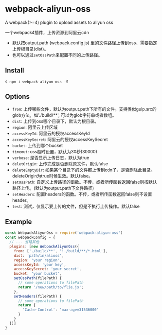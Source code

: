 # webpack-aliyun-oss
A webpack(>=4) plugin to upload assets to aliyun oss

一个webpack4插件，上传资源到阿里云cdn

- 默认按output.path (webpack.config.js) 里的文件路径上传到oss，需要指定上传根目录(dist)。
- 也可以通过`setOssPath`来配置不同的上传路径。

Install
------------------------
```shell
$ npm i webpack-aliyun-oss -S
```

Options
------------------------

- `from`: 上传哪些文件，默认为output.path下所有的文件。支持类似gulp.src的glob方法，如'./build/**', 可以为glob字符串或者数组。
- `dist`: 上传到oss哪个目录下，默认为根目录。
- `region`: 阿里云上传区域
- `accessKeyId`: 阿里云的授权accessKeyId
- `accessKeySecret`: 阿里云的授权accessKeySecret
- `bucket`: 上传到哪个bucket
- `timeout`: oss超时设置，默认为30秒(30000)
- `verbose`: 是否显示上传日志，默认为true
- `deletOrigin`: 上传完成是否删除原文件，默认false
- `deleteEmptyDir`: 如果某个目录下的文件都上传到cdn了，是否删除此目录。deleteOrigin为true时候生效。默认false。
- `setOssPath`: 自定义上传路径的函数。不传，或者所传函数返回false则按默认路径上传。(默认为output.path下文件路径)
- `setHeaders`: 配置headers的函数。不传，或者所传函数返回false则不设置header。
- `test`: 测试，仅显示要上传的文件，但是不执行上传操作。默认false

Example
------------------------

```javascript
const WebpackAliyunOss = require('webpack-aliyun-oss')
const webpackConfig = {
  // ... 省略其他
  plugins: [new WebpackAliyunOss({
    from: ['./build/**', '!./build/**/*.html'],
    dist: 'path/in/alioss',
    region: 'your region',
    accessKeyId: 'your key',
    accessKeySecret: 'your secret',
    bucket: 'your bucket',
    setOssPath(filePath) {
      // some operations to filePath
      return '/new/path/to/flie.js';
    },
    setHeaders(filePath) {
      // some operations to filePath
      return {
        'Cache-Control': 'max-age=31536000'
      }
    }
  })]
}
```   
